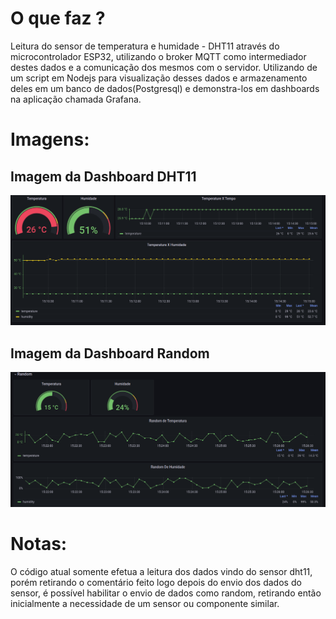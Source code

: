# O que faz ?
Leitura do sensor de temperatura e humidade - DHT11 através do microcontrolador ESP32, utilizando o broker MQTT como intermediador destes dados e a comunicação dos mesmos com o servidor. Utilizando de um script em Nodejs para visualização desses dados e armazenamento deles em um banco de dados(Postgresql) e demonstra-los em dashboards na aplicação chamada Grafana.

# Imagens:
## Imagem da Dashboard DHT11
![image](/Imagens/grafana.png)

## Imagem da Dashboard Random
![image](/Imagens/grafana_r.png)

# Notas:
O código atual somente efetua a leitura dos dados vindo do sensor dht11, porém retirando o comentário feito logo depois do envio dos dados do sensor, é possível habilitar o envio de dados como random, retirando então inicialmente a necessidade de um sensor ou componente similar.
